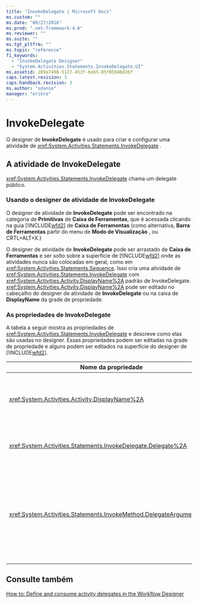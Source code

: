 ```yaml
---
title: "InvokeDelegate | Microsoft Docs"
ms.custom: ""
ms.date: "09/27/2016"
ms.prod: ".net-framework-4.6"
ms.reviewer: ""
ms.suite: ""
ms.tgt_pltfrm: ""
ms.topic: "reference"
f1_keywords: 
  - "InvokeDelegate Designer"
  - "System.Activities.Statements.InvokeDelegate.UI"
ms.assetid: 289a7498-5127-453f-beb5-05f05b80d26f
caps.latest.revision: 3
caps.handback.revision: 3
ms.author: "sdanie"
manager: "erikre"
---
```

# InvokeDelegate
O designer de **InvokeDelegate** é usado para criar e configurar uma atividade de <xref:System.Activities.Statements.InvokeDelegate> .  
  
## A atividade de InvokeDelegate  
 <xref:System.Activities.Statements.InvokeDelegate> chama um delegate público.  
  
### Usando o designer de atividade de InvokeDelegate  
 O designer de atividade de **InvokeDelegate** pode ser encontrado na categoria de **Primitivas** de **Caixa de Ferramentas**, que é acessada clicando na guia [!INCLUDE[wfd2](../workflow-designer/includes/wfd2_md.md)] de **Caixa de Ferramentas** \(como alternativa, **Barra de Ferramentas** partir do menu de **Modo de Visualização** , ou CRTL\+ALT\+X.\)  
  
 O designer de atividade de **InvokeDelegate** pode ser arrastado de **Caixa de Ferramentas** e ser solto sobre a superfície de [!INCLUDE[wfd2](../workflow-designer/includes/wfd2_md.md)] onde as atividades nunca são colocadas em geral, como em <xref:System.Activities.Statements.Sequence>.  Isso cria uma atividade de <xref:System.Activities.Statements.InvokeDelegate> com <xref:System.Activities.Activity.DisplayName%2A> padrão de InvokeDelegate.  <xref:System.Activities.Activity.DisplayName%2A> pode ser editado no cabeçalho do designer de atividade de **InvokeDelegate** ou na caixa de **DisplayName** da grade de propriedade.  
  
### As propriedades de InvokeDelegate  
 A tabela a seguir mostra as propriedades de <xref:System.Activities.Statements.InvokeDelegate> e descreve como elas são usadas no designer.  Essas propriedades podem ser editadas na grade de propriedade e alguns podem ser editados na superfície do designer de [!INCLUDE[wfd2](../workflow-designer/includes/wfd2_md.md)].  
  
|Nome da propriedade|Obrigatório|Uso|  
|-------------------------|-----------------|---------|  
|<xref:System.Activities.Activity.DisplayName%2A>|False|O nome amigável de atividade de <xref:System.Activities.Statements.InvokeDelegate> .  O valor padrão é InvokeDelegate.<br /><br /> Embora não seja necessário <xref:System.Activities.Activity.DisplayName%2A> restrita, é uma prática recomendada usar um.|  
|<xref:System.Activities.Statements.InvokeDelegate.Delegate%2A>|True|O nome de <xref:System.Activities.Statements.ActivityDelegate> a ser chamado quando a atividade executar.  Esta propriedade pode ser editada na superfície de designer.  Esta é uma propriedade imperativa.|  
|<xref:System.Activities.Statements.InvokeMethod.DelegateArguments%2A>|False|A coleção de argumento de representante chamado.  As chaves são os nomes dos objetos de <xref:System.Activities.Statements.ActivityDelegateParameter> em <xref:System.Activities.Statements.ActivityDelegate> e valores são os argumentos cujas ambas as expressões são avaliadas e atribuídas a <xref:System.Activities.Statements.ActivityDelegateParameter> os objetos correspondentes.  Na grade de propriedade, clique no botão de reticências no campo de **DelegateArguments** , ele exibe a caixa de diálogo **DelegateArguments** para permitir que você definir essa propriedade.  Clique no campo de **Criar Argumento** para adicionar os argumentos.|  
  
## Consulte também  
 [How to: Define and consume activity delegates in the Workflow Designer](../workflow-designer/how-to-define-and-consume-activity-delegates-in-the-workflow-designer.md)